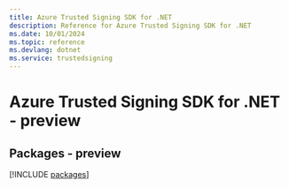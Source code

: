 ```yaml
---
title: Azure Trusted Signing SDK for .NET
description: Reference for Azure Trusted Signing SDK for .NET
ms.date: 10/01/2024
ms.topic: reference
ms.devlang: dotnet
ms.service: trustedsigning
---
```

# Azure Trusted Signing SDK for .NET - preview
## Packages - preview
[!INCLUDE [packages](trusted-signing-index.md)]